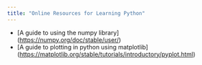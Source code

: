 ```yaml
---
title: "Online Resources for Learning Python"
---
```


* [A guide to using the numpy library] (https://numpy.org/doc/stable/user/)
* [A guide to plotting in python using matplotlib] (https://matplotlib.org/stable/tutorials/introductory/pyplot.html)
